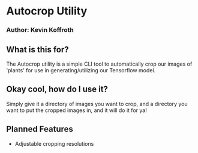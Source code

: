 # Autocrop Utility

### Author: Kevin Koffroth

## What is this for?
    
The Autocrop utility is a simple CLI tool to automatically crop our images of 'plants' for use in generating/utilizing our Tensorflow model.

## Okay cool, how do I use it?

Simply give it a directory of images you want to crop, and a directory you want to put the cropped images in, and it will do it for ya!

## Planned Features

- Adjustable cropping resolutions